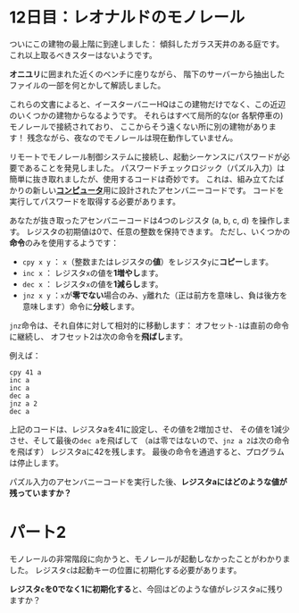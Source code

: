 # 12日目：レオナルドのモノレール

ついにこの建物の最上階に到達しました：
傾斜したガラス天井のある庭です。
これ以上取るべきスターはないようです。

**オニユリ**に囲まれた近くのベンチに座りながら、
階下のサーバーから抽出したファイルの一部を何とかして解読しました。

これらの文書によると、イースターバニーHQはこの建物だけでなく、この近辺のいくつかの建物からなるようです。
それらはすべて局所的な(or 各駅停車の)モノレールで接続されており、
ここからそう遠くない所に別の建物があります！
残念ながら、夜なのでモノレールは現在動作していません。

リモートでモノレール制御システムに接続し、起動シーケンスにパスワードが必要であることを発見しました。
パスワードチェックロジック（パズル入力）は簡単に抜き取れましたが、使用するコードは奇妙です。
これは、組み立てたばかりの新しい[**コンピュータ**](./day11.md)用に設計されたアセンバニーコードです。
コードを実行してパスワードを取得する必要があります。

あなたが抜き取ったアセンバニーコードは4つのレジスタ (a, b, c, d) を操作します。
レジスタの初期値は0で、任意の整数を保持できます。
ただし、いくつかの**命令**のみを使用するようです：

- `cpy x y` ： `x`（整数またはレジスタの**値**）をレジスタ`y`に**コピー**します。
- `inc x` ： レジスタ`x`の値を**1増やし**ます。
- `dec x` ： レジスタ`x`の値を**1減らし**ます。
- `jnz x y` ：`x`が**零でない**場合のみ、`y`離れた（正は前方を意味し、負は後方を意味します）命令に**分岐**します。

`jnz`命令は、それ自体に対して相対的に移動します：
オフセット`-1`は直前の命令に継続し、
オフセット2は次の命令を**飛ばし**ます。

例えば：

```
cpy 41 a
inc a
inc a
dec a
jnz a 2
dec a
```

上記のコードは、レジスタaを41に設定し、その値を2増加させ、
その値を1減少させ、そして最後の`dec a`を飛ばして
（aは零ではないので、`jnz a 2`は次の命令を飛ばす）
レジスタaに42を残します。
最後の命令を通過すると、プログラムは停止します。

パズル入力のアセンバニーコードを実行した後、**レジスタaにはどのような値が残っていますか？**

# パート2 #

モノレールの非常階段に向かうと、モノレールが起動しなかったことがわかりました。
レジスタ`c`は起動キーの位置に初期化する必要があります。

**レジスタ`c`を0でなく1に初期化する**と、今回はどのような値がレジスタ`a`に残りますか？
